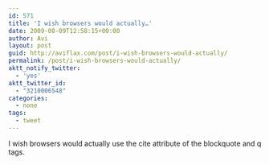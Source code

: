 ```yaml
---
id: 571
title: 'I wish browsers would actually…'
date: 2009-08-09T12:58:15+00:00
author: Avi
layout: post
guid: http://aviflax.com/post/i-wish-browsers-would-actually/
permalink: /post/i-wish-browsers-would-actually/
aktt_notify_twitter:
  - 'yes'
aktt_twitter_id:
  - "3210006548"
categories:
  - none
tags:
  - tweet
---
```

I wish browsers would actually use the cite attribute of the blockquote and q tags.